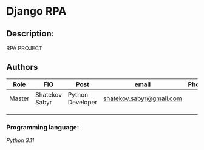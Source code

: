 # Django RPA
## Description:
RPA PROJECT

## Authors

| Role   | FIO            | Post             | email                                                       | Phone |
|--------|----------------|------------------|-------------------------------------------------------------|-------|
| Master | Shatekov Sabyr | Python Developer | [shatekov.sabyr@gmail.com](mailto:shatekov.sabyr@gmail.com) |       |
|        |                |                  |                                                             |       |
|        |                |                  |                                                             |       |
|        |                |                  |                                                             |       |


### Programming language:
*Python 3.11*
